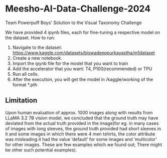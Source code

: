 # Meesho-AI-Data-Challenge-2024
Team Powerpuff Boys' Solution to the Visual Taxonomy Challenge

We have provided 4 ipynb files, each for fine-tuning a respective model on the dataset.
How to run:
1. Navigate to the dataset: https://www.kaggle.com/datasets/biswadeeppurkayastha/m1dataset
2. Create a new notebook.
3. Import the ipynb file for the model that you want to train
4. Add the accelerator that you want: T4, P100(recommended) or TPU
5. Run all cells.
6. After the execution, you will get the model in /kaggle/working of the format *.pth


## Limitation
Upon human evaluation of approx. 1000 images along with results from LLaMA 3.2 7B vision model, we concluded that the ground truth may have deviated from the actual truth provided in the image(for eg. in many cases of images with long sleeves, the ground truth provided had short sleeves in it and some images in which there were 4 men tshirts, the color attribute was misleading it had the value ‘default’ for some images and ‘multicolor’ for other images. These are few examples which we found out; There might be other such potential examples). 
